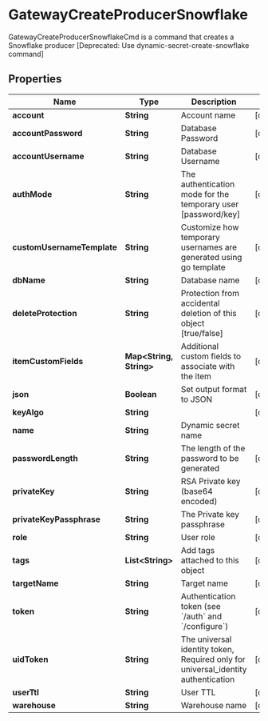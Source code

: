 

# GatewayCreateProducerSnowflake

GatewayCreateProducerSnowflakeCmd is a command that creates a Snowflake producer [Deprecated: Use dynamic-secret-create-snowflake command]

## Properties

| Name | Type | Description | Notes |
|------------ | ------------- | ------------- | -------------|
|**account** | **String** | Account name |  [optional] |
|**accountPassword** | **String** | Database Password |  [optional] |
|**accountUsername** | **String** | Database Username |  [optional] |
|**authMode** | **String** | The authentication mode for the temporary user [password/key] |  [optional] |
|**customUsernameTemplate** | **String** | Customize how temporary usernames are generated using go template |  [optional] |
|**dbName** | **String** | Database name |  [optional] |
|**deleteProtection** | **String** | Protection from accidental deletion of this object [true/false] |  [optional] |
|**itemCustomFields** | **Map&lt;String, String&gt;** | Additional custom fields to associate with the item |  [optional] |
|**json** | **Boolean** | Set output format to JSON |  [optional] |
|**keyAlgo** | **String** |  |  [optional] |
|**name** | **String** | Dynamic secret name |  |
|**passwordLength** | **String** | The length of the password to be generated |  [optional] |
|**privateKey** | **String** | RSA Private key (base64 encoded) |  [optional] |
|**privateKeyPassphrase** | **String** | The Private key passphrase |  [optional] |
|**role** | **String** | User role |  [optional] |
|**tags** | **List&lt;String&gt;** | Add tags attached to this object |  [optional] |
|**targetName** | **String** | Target name |  [optional] |
|**token** | **String** | Authentication token (see &#x60;/auth&#x60; and &#x60;/configure&#x60;) |  [optional] |
|**uidToken** | **String** | The universal identity token, Required only for universal_identity authentication |  [optional] |
|**userTtl** | **String** | User TTL |  [optional] |
|**warehouse** | **String** | Warehouse name |  [optional] |




